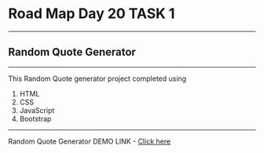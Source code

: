 # Road Map Day 20 TASK 1
***********************
## Random Quote Generator
**************

This Random Quote generator project completed using 

 1. HTML
 2. CSS
 3. JavaScript
 4. Bootstrap
   
   ***********************************

Random Quote Generator DEMO LINK - [Click here](https://elakkiya-day20-task1-qoutegenerator.netlify.app/)